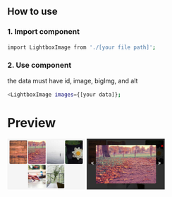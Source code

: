 ## How to use
### 1. Import component

```bash
import LightboxImage from './[your file path]';
```
### 2. Use component
the data must have id, image, bigImg, and alt

```bash
<LightboxImage images={[your data]};
```
# Preview
<img src="img/preview.PNG" width='35%'>
<img src="img/preview-lightbox.PNG" width='35%'>
